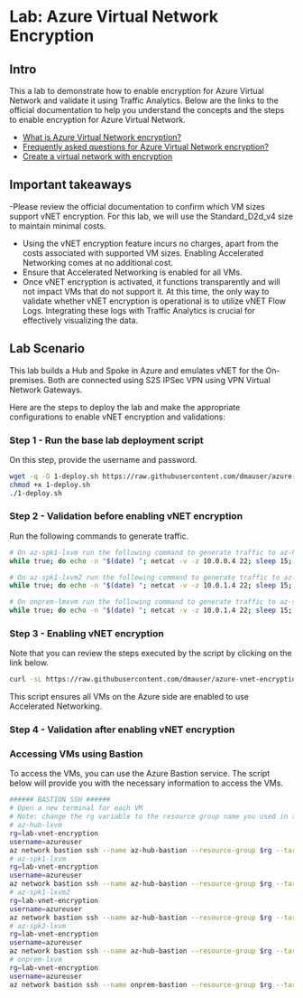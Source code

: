 # Lab: Azure Virtual Network Encryption

## Intro

This a lab to demonstrate how to enable encryption for Azure Virtual Network and validate it using Traffic Analytics.
Below are the links to the official documentation to help you understand the concepts and the steps to enable encryption for Azure Virtual Network.

- [What is Azure Virtual Network encryption?](https://learn.microsoft.com/en-us/azure/virtual-network/virtual-network-encryption-overview)
- [Frequently asked questions for Azure Virtual Network encryption?](https://learn.microsoft.com/en-us/azure/virtual-network/virtual-network-encryption-faq)
- [Create a virtual network with encryption](https://learn.microsoft.com/en-us/azure/virtual-network/how-to-create-encryption)

## Important takeaways

-Please review the official documentation to confirm which VM sizes support vNET encryption. For this lab, we will use the Standard_D2d_v4 size to maintain minimal costs.
- Using the vNET encryption feature incurs no charges, apart from the costs associated with supported VM sizes. Enabling Accelerated Networking comes at no additional cost.
- Ensure that Accelerated Networking is enabled for all VMs.
- Once vNET encryption is activated, it functions transparently and will not impact VMs that do not support it.
At this time, the only way to validate whether vNET encryption is operational is to utilize vNET Flow Logs. Integrating these logs with Traffic Analytics is crucial for effectively visualizing the data.

## Lab Scenario

This lab builds a Hub and Spoke in Azure and emulates vNET for the On-premises. Both are connected using S2S IPSec VPN using VPN Virtual Network Gateways.

Here are the steps to deploy the lab and make the appropriate configurations to enable vNET encryption and validations:

### Step 1 - Run the base lab deployment script

On this step, provide the username and password.

```bash
wget -q -O 1-deploy.sh https://raw.githubusercontent.com/dmauser/azure-vnet-encryption/refs/heads/main/1-deploy.sh
chmod +x 1-deploy.sh
./1-deploy.sh
```

### Step 2 - Validation before enabling vNET encryption

Run the following commands to generate traffic.

```bash
# On az-spk1-lxvm run the following command to generate traffic to az-hub-lxvm:
while true; do echo -n "$(date) "; netcat -v -z 10.0.0.4 22; sleep 15; done

# On az-spk1-lxvm2 run the following command to generate traffic to az-spk1-lxvm:
while true; do echo -n "$(date) "; netcat -v -z 10.0.1.4 22; sleep 15; done

# On onprem-lmxvm run the following command to generate traffic to az-spk1-lxvm:
while true; do echo -n "$(date) "; netcat -v -z 10.0.1.4 22; sleep 15; done
```

### Step 3 - Enabling vNET encryption

Note that you can review the steps executed by the script by clicking on the link below.

```bash
curl -sL https://raw.githubusercontent.com/dmauser/azure-vnet-encryption/refs/heads/main/2-enable-vnet-encryption.sh | bash
```

This script ensures all VMs on the Azure side are enabled to use Accelerated Networking.

### Step 4 - Validation after enabling vNET encryption

### Accessing VMs using Bastion

To access the VMs, you can use the Azure Bastion service. The script below will provide you with the necessary information to access the VMs.

```bash	
###### BASTION SSH ######
# Open a new terminal for each VM
# Note: change the rg variable to the resource group name you used in the deployment
# az-hub-lxvm
rg=lab-vnet-encryption
username=azureuser
az network bastion ssh --name az-hub-bastion --resource-group $rg --target-resource-id $(az vm show -g $rg -n az-hub-lxvm --query id -o tsv) --auth-type password --username $username
# az-spk1-lxvm
rg=lab-vnet-encryption
username=azureuser
az network bastion ssh --name az-hub-bastion --resource-group $rg --target-resource-id $(az vm show -g $rg -n az-spk1-lxvm --query id -o tsv) --auth-type password --username $username
# az-spk1-lxvm2
rg=lab-vnet-encryption
username=azureuser
az network bastion ssh --name az-hub-bastion --resource-group $rg --target-resource-id $(az vm show -g $rg -n az-spk1-lxvm2 --query id -o tsv) --auth-type password --username $username
# az-spk2-lxvm
rg=lab-vnet-encryption
username=azureuser
az network bastion ssh --name az-hub-bastion --resource-group $rg --target-resource-id $(az vm show -g $rg -n az-spk2-lxvm --query id -o tsv) --auth-type password --username $username
# onprem-lxvm
rg=lab-vnet-encryption
username=azureuser
az network bastion ssh --name onprem-bastion --resource-group $rg --target-resource-id $(az vm show -g $rg -n onprem-lxvm --query id -o tsv) --auth-type password --username $username
```
